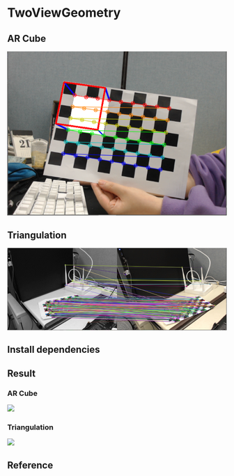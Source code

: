 # TwoViewGeometry


## AR Cube

![](src/1.png)


## Triangulation

![](src/2.png)


## Install dependencies



## Result 

### AR Cube 
![](src/1-1.gif)

### Triangulation
![](src/2.gif)


## Reference
